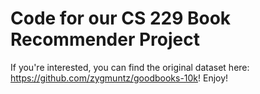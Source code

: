 # Code for our CS 229 Book Recommender Project

If you're interested, you can find the original dataset here: https://github.com/zygmuntz/goodbooks-10k! Enjoy!
